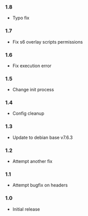 ### 1.8

- Typo fix

### 1.7

- Fix s6 overlay scripts permissions

### 1.6

- Fix execution error

### 1.5

- Change init process

### 1.4

- Config cleanup

### 1.3

- Update to debian base v7.6.3 

### 1.2

- Attempt another fix

### 1.1

- Attempt bugfix on headers

### 1.0

- Initial release
